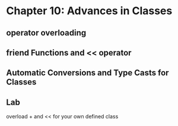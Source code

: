 # Chapter 10: Advances in Classes

## operator overloading

## friend Functions and << operator

## Automatic Conversions and Type Casts for Classes

## Lab

overload + and << for your own defined class

